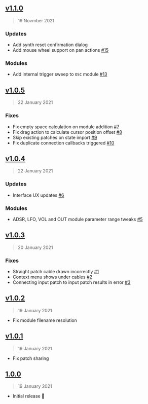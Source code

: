## [v1.1.0](https://github.com/spectrome/patchcab/compare/1.0.5...1.1.0)

> 19 Novmber 2021

### Updates

- Add synth reset confirmation dialog
- Add mouse wheel support on pan actions [#15](https://github.com/spectrome/patchcab/pull/15)

### Modules

- Add internal trigger sweep to `OSC` module [#13](https://github.com/spectrome/patchcab/pull/13)

## [v1.0.5](https://github.com/spectrome/patchcab/compare/1.0.4...1.0.5)

> 22 January 2021

### Fixes

- Fix empty space calculation on module addition [#7](https://github.com/spectrome/patchcab/pull/7)
- Fix drag action to calculate cursor position offset [#8](https://github.com/spectrome/patchcab/pull/8)
- Skip existing patches on state import [#9](https://github.com/spectrome/patchcab/pull/9)
- Fix duplicate connection callbacks triggered [#10](https://github.com/spectrome/patchcab/pull/10)

## [v1.0.4](https://github.com/spectrome/patchcab/compare/1.0.3...1.0.4)

> 22 January 2021

### Updates

- Interface UX updates [#6](https://github.com/spectrome/patchcab/pull/6)

### Modules

- ADSR, LFO, VOL and OUT module parameter range tweaks [#5](https://github.com/spectrome/patchcab/pull/5)

## [v1.0.3](https://github.com/spectrome/patchcab/compare/1.0.2...1.0.3)

> 20 January 2021

### Fixes

- Straight patch cable drawn incorrectly [#1](https://github.com/spectrome/patchcab/pull/1)
- Context menu shows under cables [#2](https://github.com/spectrome/patchcab/pull/2)
- Connecting input patch to input patch results in error [#3](https://github.com/spectrome/patchcab/pull/3)

## [v1.0.2](https://github.com/spectrome/patchcab/compare/1.0.1...1.0.2)

> 19 January 2021

- Fix module filename resolution

## [v1.0.1](https://github.com/spectrome/patchcab/compare/1.0.0...1.0.1)

> 19 January 2021

- Fix patch sharing

## [1.0.0](https://github.com/spectrome/patchcab/tree/1.0.0)

> 19 January 2021

- Initial release 🤘
